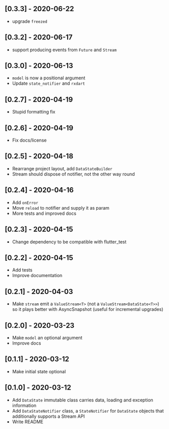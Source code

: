 ## [0.3.3] - 2020-06-22
 
 - upgrade `freezed`

## [0.3.2] - 2020-06-17

 - support producing events from `Future` and `Stream`

## [0.3.0] - 2020-06-13

 - `model` is now a positional argument
 - Update `state_notifier` and `rxdart`

## [0.2.7] - 2020-04-19

 * Stupid formatting fix
 
## [0.2.6] - 2020-04-19

 * Fix docs/license

## [0.2.5] - 2020-04-18

 * Rearrange project layout, add `DataStateBuilder`
 * Stream should dispose of notifier, not the other way round

## [0.2.4] - 2020-04-16

 * Add `onError`
 * Move `reload` to notifier and supply it as param
 * More tests and improved docs

## [0.2.3] - 2020-04-15

 * Change dependency to be compatible with flutter_test

## [0.2.2] - 2020-04-15

 * Add tests
 * Improve documentation

## [0.2.1] - 2020-04-03

 * Make `stream` emit a `ValueStream<T>` (not a `ValueStream<DataState<T>>`) so it plays better with AsyncSnapshot (useful for incremental upgrades)

## [0.2.0] - 2020-03-23

 * Make `model` an optional argument
 * Improve docs

## [0.1.1] - 2020-03-12

 * Make initial state optional

## [0.1.0] - 2020-03-12

 * Add `DataState` immutable class carries data, loading and exception information
 * Add `DataStateNotifier` class, a `StateNotifier` for `DataState` objects that additionally supports a  Stream API
 * Write README